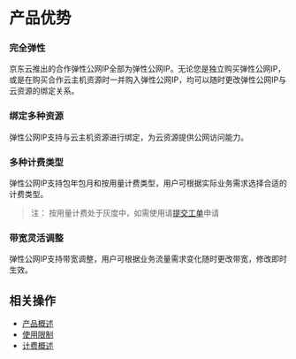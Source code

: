 # 产品优势

### 完全弹性

京东云推出的合作弹性公网IP全部为弹性公网IP。无论您是独立购买弹性公网IP，或是在购买合作云主机资源时一并购入弹性公网IP，均可以随时更改弹性公网IP与云资源的绑定关系。



### 绑定多种资源

弹性公网IP支持与云主机资源进行绑定，为云资源提供公网访问能力。


### 多种计费类型

弹性公网IP支持包年包月和按用量计费类型，用户可根据实际业务需求选择合适的计费类型。

> 注：
> 按用量计费处于灰度中，如需使用请[提交工单](https://ticket.jdcloud.com/applyorder/submit)申请

### 带宽灵活调整

弹性公网IP支持带宽调整，用户可根据业务流量需求变化随时更改带宽，修改即时生效。



## 相关操作
- [产品概述](Product-Overview.md)
- [使用限制](Restrictions.md)
- [计费概述](../Pricing/Billing-Overview.md)
